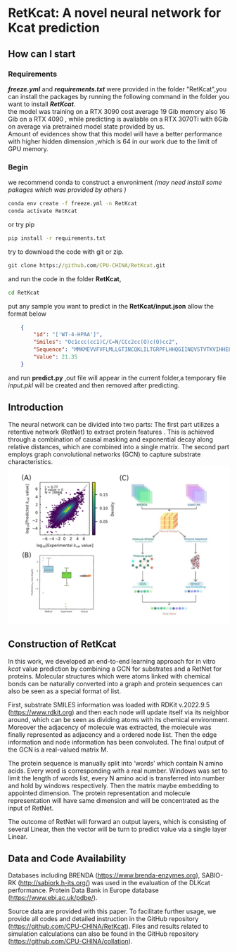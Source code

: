 # RetKcat: A novel neural network for Kcat prediction  

## How can I start

### Requirements

***freeze.yml*** and ***requirements.txt*** were provided in the folder "RetKcat",you can install the packages by running the following command in the folder you want to install ***RetKcat***.\
the model was training on a RTX 3090 cost average 19 Gib memory also 16 Gib on a RTX 4090 , while predicting is avaliable on a RTX 3070Ti with 6Gib on average via pretrained model state provided by us.\
Amount of evidences show that this model will have a better performance with higher hidden dimension ,which is 64 in our work due to the limit of GPU memory.

### Begin

we recommend conda to construct a envroniment *(may need install some pakages which was provided by others )*

```cmd
conda env create -f freeze.yml -n RetKcat
conda activate RetKcat
```

or try pip

```cmd
pip install -r requirements.txt
```

try to download the code with git or zip.

```cmd
git clone https://github.com/CPU-CHINA/RetKcat.git
```

and run the code in the folder **RetKcat**,

```cmd
cd RetKcat
```

put any sample you want to predict in the **RetKcat/input.json** allow the format below

```json
    {   
        "id": "['WT-4-HPAA']",
        "Smiles": "Oc1ccc(cc1)C/C=N/CCc2cc(O)c(O)cc2",
        "Sequence": "MMKMEVVFVFLMLLGTINCQKLILTGRPFLHHQGIINQVSTVTKVIHHELEVAASADDIWTVYSWPGLAKHLPDLLPGAFEKLEIIGDGGVGTILDMTFVPGEFPHEYKEKFILVDNEHRLKKVQMIEGGYLDLGVTYYMDTIHVVPTGKDSCVIKSSTEYHVKPEFVKIVEPLITTGPLAAMADAISKLVLEHKSKSNSDEIEAAIITV",
        "Value": 21.35
    }

```

and run **predict.py** ,out file will appear in the current folder,a temporary file *input.pkl* will be created and then removed after predicting.

## Introduction  

The neural network can be divided into two parts: The first part utilizes a retentive network (RetNet) to extract protein features . This is achieved through a combination of causal masking and exponential decay along relative distances, which are combined into a single matrix. The second part employs graph convolutional networks (GCN) to capture substrate characteristics.\
![Construction](https://github.com/CPU-CHINA/RetKcat/blob/main/figure/construction.png)

## Construction of RetKcat

In this work, we developed an end-to-end learning approach for in vitro *kcat* value prediction by combining a GCN for substrates and a RetNet for proteins. Molecular structures which were atoms linked with chemical bonds can be naturally converted into a graph and protein sequences can also be seen as a special format of list.  

First, substrate SMILES information was loaded with RDKit v.2022.9.5 (<https://www.rdkit.org>) and then each node will update itself via its neighbor around, which can be seen as dividing atoms with its chemical environment. Moreover the adjacency of molecule was extracted, the molecule was finally represented as adjacency and a ordered node list. Then the edge information and node information has been convoluted. The final output of the GCN is a real-valued matrix M.

The protein sequence is manually split into ‘words’ which contain N amino acids. Every word is corresponding with a real number. Windows was set to limit the length of words list, every N amino acid is transferred into number and hold by windows respectively. Then the matrix maybe embedding to appointed dimension. The protein representation and molecule representation will have same dimension and will be concentrated as the input of RetNet.

The outcome of RetNet will forward an output layers, which is consisting of several Linear, then the vector will be turn to predict value via a single layer Linear.

## Data and Code Availability  

Databases including BRENDA (<https://www.brenda-enzymes.org>), SABIO-RK (<http://sabiork.h-its.org/>) was used in the evaluation of the DLKcat performance. Protein Data Bank in Europe database (<https://www.ebi.ac.uk/pdbe/>).

Source data are provided with this paper. To facilitate further usage, we provide all codes and detailed instruction in the GitHub repository (<https://github.com/CPU-CHINA/RetKcat>). Files and results related to simulation calculations can also be found in the GitHub repository (<https://github.com/CPU-CHINA/collation>).
